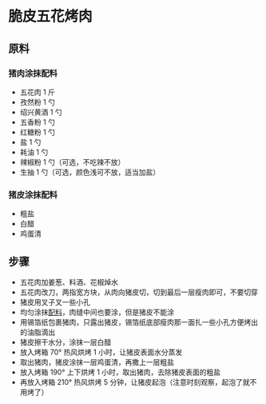 # 脆皮五花烤肉


## 原料

### 猪肉涂抹配料

- 五花肉 1 斤
- 孜然粉 1 勺
- 绍兴黄酒 1 勺
- 五香粉 1 勺
- 红糖粉 1 勺
- 盐 1 勺
- 耗油 1 勺
- 辣椒粉 1 勺（可选，不吃辣不放）
- 生抽 1 勺（可选，颜色浅可不放，适当加盐）

### 猪皮涂抹配料

- 粗盐
- 白醋
- 鸡蛋清

## 步骤

- 五花肉加姜葱、料酒、花椒焯水
- 五花肉改刀，两指宽方块，从肉向猪皮切，切到最后一层瘦肉即可，不要切穿
- 猪皮用叉子叉一些小孔
- 均匀涂抹[配料](猪肉涂抹配料)，肉缝中间也要涂，但是猪皮不能涂
- 用锡箔纸包裹猪肉，只露出猪皮，锡箔纸底部瘦肉那一面扎一些小孔方便烤出的油脂滴出
- 猪皮擦干水分，涂抹一层白醋
- 放入烤箱 70° 热风烘烤 1 小时，让猪皮表面水分蒸发
- 取出猪肉，猪皮涂抹一层鸡蛋清，再撒上一层粗盐
- 放入烤箱 190° 上下烘烤 1 小时，取出猪肉，去除猪皮表面的粗盐
- 再放入烤箱 210° 热风烘烤 5 分钟，让猪皮起泡（注意时刻观察，起泡了就不用烤了）


